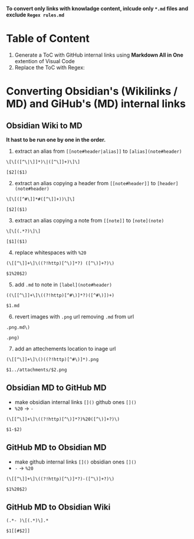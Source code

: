 **To convert only links with knowladge content, inlcude only `*.md` files and exclude `Regex rules.md`**

# Table of Content

1. Generate a ToC with GitHub internal links using **Markdown All in One** extention of Visual Code
2. Replace the ToC with Regex:

# Converting Obsidian's (Wikilinks / MD) and GiHub's (MD) internal links

## Obsidian Wiki to MD

**It hast to be run one by one in the order.**

1. extract an alias from `[[note#header|alias]]` to `[alias](note#header)`

```
\[\[([^\|\]]*)\|([^\]]+)\]\]

[$2]($1)
```

2. extract an alias copying a header from `[[note#header]]` to `[header](note#header)`

```
\[\[([^#\]]*#([^\]]+))\]\]

[$2]($1)
```

3. extract an alias copying a note from `[[note]]` to `[note](note)`

```
\[\[(.*?)\]\]

[$1]($1)
```

4. replace whitespaces with `%20`

```
(\[[^\]]+\]\((?!http)[^\)]*?) ([^\)]+?)\)

$1%20$2)
```

5. add `.md` to note in `[label](note#header)`

```
((\[[^\]]+\]\((?!http)[^#\)]*?)([^#\)])+)

$1.md
```

6. revert images with `.png` url removing `.md` from url

```
.png.md\)

.png)
```

7. add an attechements location to inage url

```
(\[[^\]]+\]\()((?!http)[^#\)]*).png

$1../attachments/$2.png
```

## Obsidian MD to GitHub MD

- make obsidian internal links `[]()` github ones `[]()`
- `%20` -> `-`

```
(\[[^\]]+\]\((?!http)[^\)]*?)%20([^\)]+?)\)

$1-$2)
```

## GitHub MD to Obsidian MD

- make github internal links `[]()` obsidian ones `[]()`
- `-` -> `%20`

```
(\[[^\]]+\]\((?!http)[^\)]*?)-([^\)]+?)\)

$1%20$2)
```

## GitHub MD to Obsidian Wiki

```
(.*- )\[(.*)\].*

$1[[#$2]]
```
